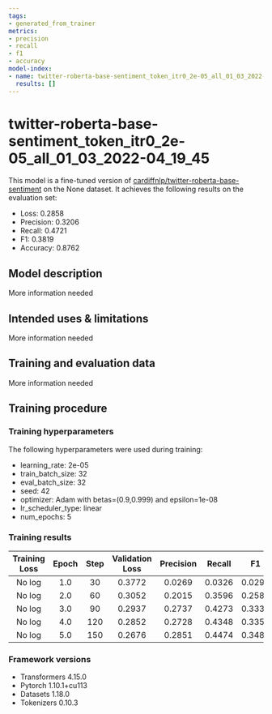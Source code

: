 ```yaml
---
tags:
- generated_from_trainer
metrics:
- precision
- recall
- f1
- accuracy
model-index:
- name: twitter-roberta-base-sentiment_token_itr0_2e-05_all_01_03_2022-04_19_45
  results: []
---
```


<!-- This model card has been generated automatically according to the information the Trainer had access to. You
should probably proofread and complete it, then remove this comment. -->

# twitter-roberta-base-sentiment_token_itr0_2e-05_all_01_03_2022-04_19_45

This model is a fine-tuned version of [cardiffnlp/twitter-roberta-base-sentiment](https://huggingface.co/cardiffnlp/twitter-roberta-base-sentiment) on the None dataset.
It achieves the following results on the evaluation set:
- Loss: 0.2858
- Precision: 0.3206
- Recall: 0.4721
- F1: 0.3819
- Accuracy: 0.8762

## Model description

More information needed

## Intended uses & limitations

More information needed

## Training and evaluation data

More information needed

## Training procedure

### Training hyperparameters

The following hyperparameters were used during training:
- learning_rate: 2e-05
- train_batch_size: 32
- eval_batch_size: 32
- seed: 42
- optimizer: Adam with betas=(0.9,0.999) and epsilon=1e-08
- lr_scheduler_type: linear
- num_epochs: 5

### Training results

| Training Loss | Epoch | Step | Validation Loss | Precision | Recall | F1     | Accuracy |
|:-------------:|:-----:|:----:|:---------------:|:---------:|:------:|:------:|:--------:|
| No log        | 1.0   | 30   | 0.3772          | 0.0269    | 0.0326 | 0.0294 | 0.8143   |
| No log        | 2.0   | 60   | 0.3052          | 0.2015    | 0.3596 | 0.2583 | 0.8537   |
| No log        | 3.0   | 90   | 0.2937          | 0.2737    | 0.4273 | 0.3337 | 0.8722   |
| No log        | 4.0   | 120  | 0.2852          | 0.2728    | 0.4348 | 0.3353 | 0.8750   |
| No log        | 5.0   | 150  | 0.2676          | 0.2851    | 0.4474 | 0.3483 | 0.8797   |


### Framework versions

- Transformers 4.15.0
- Pytorch 1.10.1+cu113
- Datasets 1.18.0
- Tokenizers 0.10.3
